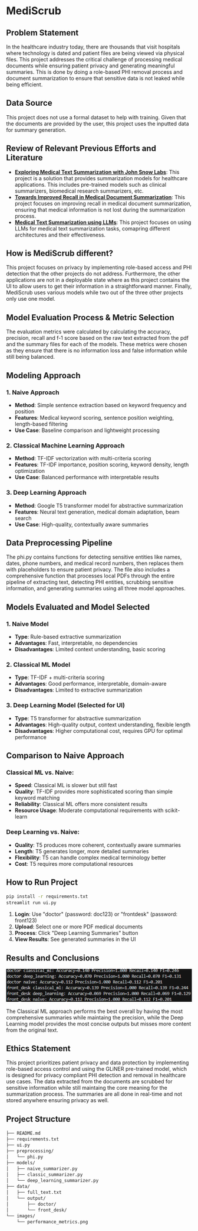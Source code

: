 # MediScrub

## Problem Statement
In the healthcare industry today, there are thousands that visit hospitals where technology is dated and patient files are being viewed via physical files. This project addresses the critical challenge of processing medical documents while ensuring patient privacy and generating meaningful summaries. This is done by doing a role-based PHI removal process and document summarization to ensure that sensitive data is not leaked while being efficient.

## Data Source
This project does not use a formal dataset to help with training. Given that the documents are provided by the user, this project uses the inputted data for summary generation.

## Review of Relevant Previous Efforts and Literature
- [**Exploring Medical Text Summarization with John Snow Labs**](https://github.com/databricks-industry-solutions/jsl-medical-text-summarization): This project is a solution that provides summarization models for healthcare applications. This includes pre-trained models such as clinical summarizers, biomedical research summarizers, etc.
- [**Towards Improved Recall in Medical Document Summarization**](https://github.com/Neilus03/recsum): This project focuses on improving recall in medical document summarization, ensuring that medical information is not lost during the summarization process. 
- [**Medical Text Summarization using LLMs**](https://github.com/tiru-patel/Medical_Text_Summarization_using_LLMs): This project focuses on using LLMs for medical text summarization tasks, comapring different architectures and their effectiveness.

## How is MediScrub different?
This project focuses on privacy by implementing role-based access and PHI detection that the other projects do not address. Furthermore, the other applications are not in a deployable state where as this project contains the UI to allow users to get their information in a straightforward manner. Finally, MediScrub uses various models while two out of the three other projects only use one model.

## Model Evaluation Process & Metric Selection
The evaluation metrics were calculated by calculating the accuracy, precision, recall and f-1 score based on the raw text extracted from the pdf and the summary files for each of the models. These metrics were chosen as they ensure that there is no information loss and false information while still being balanced.

## Modeling Approach

### 1. Naive Approach
- **Method**: Simple sentence extraction based on keyword frequency and position
- **Features**: Medical keyword scoring, sentence position weighting, length-based filtering
- **Use Case**: Baseline comparison and lightweight processing

### 2. Classical Machine Learning Approach
- **Method**: TF-IDF vectorization with multi-criteria scoring
- **Features**: TF-IDF importance, position scoring, keyword density, length optimization
- **Use Case**: Balanced performance with interpretable results

### 3. Deep Learning Approach
- **Method**: Google T5 transformer model for abstractive summarization
- **Features**: Neural text generation, medical domain adaptation, beam search
- **Use Case**: High-quality, contextually aware summaries

## Data Preprocessing Pipeline
The phi.py contains functions for detecting sensitive entities like names, dates, phone numbers, and medical record numbers, then replaces them with placeholders to ensure patient privacy. The file also includes a comprehensive function that processes local PDFs through the entire pipeline of extracting text, detecting PHI entities, scrubbing sensitive information, and generating summaries using all three model approaches.

## Models Evaluated and Model Selected

### 1. Naive Model
- **Type**: Rule-based extractive summarization
- **Advantages**: Fast, interpretable, no dependencies
- **Disadvantages**: Limited context understanding, basic scoring

### 2. Classical ML Model
- **Type**: TF-IDF + multi-criteria scoring
- **Advantages**: Good performance, interpretable, domain-aware
- **Disadvantages**: Limited to extractive summarization

### 3. Deep Learning Model (Selected for UI)
- **Type**: T5 transformer for abstractive summarization
- **Advantages**: High-quality output, context understanding, flexible length
- **Disadvantages**: Higher computational cost, requires GPU for optimal performance

## Comparison to Naive Approach

### Classical ML vs. Naive:
- **Speed**: Classical ML is slower but still fast
- **Quality**: TF-IDF provides more sophisticated scoring than simple keyword matching
- **Reliability**: Classical ML offers more consistent results
- **Resource Usage**: Moderate computational requirements with scikit-learn

### Deep Learning vs. Naive:
- **Quality**: T5 produces more coherent, contextually aware summaries
- **Length**: T5 generates longer, more detailed summaries
- **Flexibility**: T5 can handle complex medical terminology better
- **Cost**: T5 requires more computational resources

## How to Run Project
```bash
pip install -r requirements.txt
streamlit run ui.py
```

1. **Login**: Use "doctor" (password: doc123) or "frontdesk" (password: front123)
2. **Upload**: Select one or more PDF medical documents
3. **Process**: Click "Deep Learning Summaries" button
4. **View Results**: See generated summaries in the UI

## Results and Conclusions
![MediScrub Results](images\performance_metrics.png)

The Classical ML approach performs the best overall by having the most comprehensive summaries while maintaing the precision, while the Deep Learning model provides the most concise outputs but misses more content from the original text.

## Ethics Statement
This project prioritizes patient privacy and data protection by implementing role-based access control and using the GLiNER pre-trained model, which is designed for privacy compliant PHI detection and removal in healthcare use cases. The data extracted from the documents are scrubbed for sensitive information while still maintaing the core meaning for the summarization process. The summaries are all done in real-time and not stored anywhere ensuring privacy as well.

## Project Structure
```
├── README.md
├── requirements.txt
├── ui.py
├── preprocessing/
│   └── phi.py
├── models/
│   ├── naive_summarizer.py
│   ├── classic_summarizer.py
│   └── deep_learning_summarizer.py
├── data/
│   ├── full_text.txt
│   └── output/
│       ├── doctor/
│       └── front_desk/
└── images/
    └── performance_metrics.png
```
